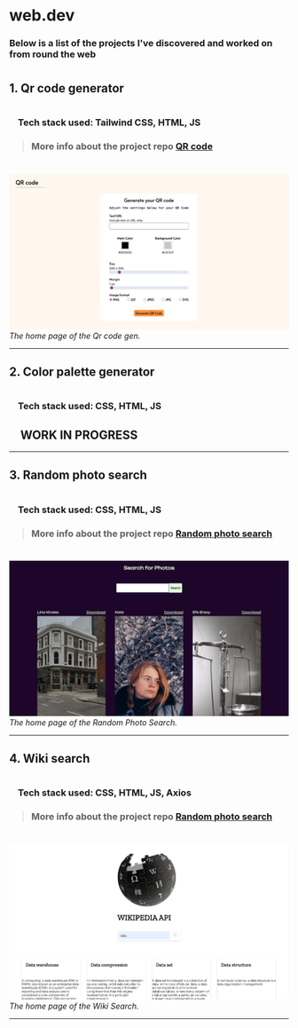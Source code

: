 # web.dev

### Below is a list of the projects I've discovered and worked on from round the web

#

## 1. Qr code generator

#

### &nbsp; &nbsp; Tech stack used: **Tailwind CSS, HTML, JS**

> ### More info about the project repo **[QR code](https://github.com/srujankarthik/webdev/tree/main/01-QR-code-gen)**

#

![QR code gen](/assets/images/01-qrcode-gen.png)
_The home page of the Qr code gen._

---

## 2. Color palette generator

#

### &nbsp; &nbsp; Tech stack used: **CSS, HTML, JS**

## &nbsp; &nbsp; WORK IN PROGRESS

---

## 3. Random photo search

#

### &nbsp; &nbsp; Tech stack used: **CSS, HTML, JS**

> ### More info about the project repo **[Random photo search](https://github.com/srujankarthik/webdev/tree/main/03-randomphoto-gen)**

#

![Random Photo gen](/assets/images/03-randomphoto-gen.png)
_The home page of the Random Photo Search._

---

## 4. Wiki search

#

### &nbsp; &nbsp; Tech stack used: **CSS, HTML, JS, Axios**

> ### More info about the project repo **[Random photo search](https://github.com/srujankarthik/webdev)**

#

![Wiki Search](/assets/images/04-wiki.png)
_The home page of the Wiki Search._

---
